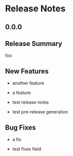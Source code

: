 # Release Notes

## 0.0.0

## Release Summary

<!-- releasenotes/notes/test-ed852f25b491aefc.yaml @ b'b051c914e97f7c6b55d059e30a99781f140fa4e9' -->
foo

## New Features

<!-- releasenotes/notes/baz-b497459cec12cacb.yaml @ b'b051c914e97f7c6b55d059e30a99781f140fa4e9' -->
* another feature

<!-- releasenotes/notes/foo-0c0842e36cb1c4d6.yaml @ b'b051c914e97f7c6b55d059e30a99781f140fa4e9' -->
* a feature

<!-- releasenotes/notes/test-ed852f25b491aefc.yaml @ b'b051c914e97f7c6b55d059e30a99781f140fa4e9' -->
* test release notes

<!-- releasenotes/notes/test-ed852f25b491aefc.yaml @ b'b051c914e97f7c6b55d059e30a99781f140fa4e9' -->
* test pre-release generation

## Bug Fixes

<!-- releasenotes/notes/bar-b6d8be8126d5a8bd.yaml @ b'b051c914e97f7c6b55d059e30a99781f140fa4e9' -->
* a fix

<!-- releasenotes/notes/test-ed852f25b491aefc.yaml @ b'b051c914e97f7c6b55d059e30a99781f140fa4e9' -->
* test fixes field

